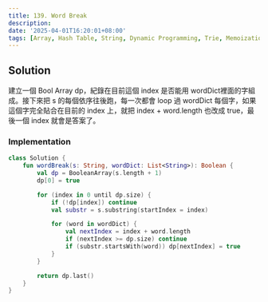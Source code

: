 ```yaml
---
title: 139. Word Break
description:
date: '2025-04-01T16:20:01+08:00'
tags: [Array, Hash Table, String, Dynamic Programming, Trie, Memoization]
---
```


## Solution

建立一個 Bool Array dp，紀錄在目前這個 index 是否能用 wordDict裡面的字組成。接下來把 s 的每個依序往後跑，每一次都會 loop 過 wordDict 每個字，如果這個字完全貼合在目前的 index 上，就把 index + word.length 也改成 true，最後一個 index 就會是答案了。

### Implementation

```kotlin
class Solution {
    fun wordBreak(s: String, wordDict: List<String>): Boolean {
        val dp = BooleanArray(s.length + 1)
        dp[0] = true

        for (index in 0 until dp.size) {
            if (!dp[index]) continue
            val substr = s.substring(startIndex = index)

            for (word in wordDict) {
                val nextIndex = index + word.length
                if (nextIndex >= dp.size) continue
                if (substr.startsWith(word)) dp[nextIndex] = true
            }
        }

        return dp.last()
    }
}
```
